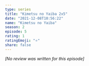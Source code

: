```yaml
---
type: series
title: "Kimetsu no Yaiba 2x5"
date: "2021-12-08T10:56:22"
name: "Kimetsu no Yaiba"
season: 2
episode: 5
rating: 1
ratingEmoji: "⭐️"
share: false
---
```


*[No review was written for this episode]*
